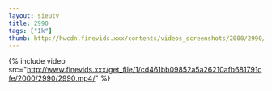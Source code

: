 ```yaml
--- 
layout: sieutv
title: 2990
tags: ["1k"]
thumb: http://hwcdn.finevids.xxx/contents/videos_screenshots/2000/2990/preview.mp4.jpg
---
```

{% include video src="http://www.finevids.xxx/get_file/1/cd461bb09852a5a26210afb681791cfe/2000/2990/2990.mp4/" %} 
